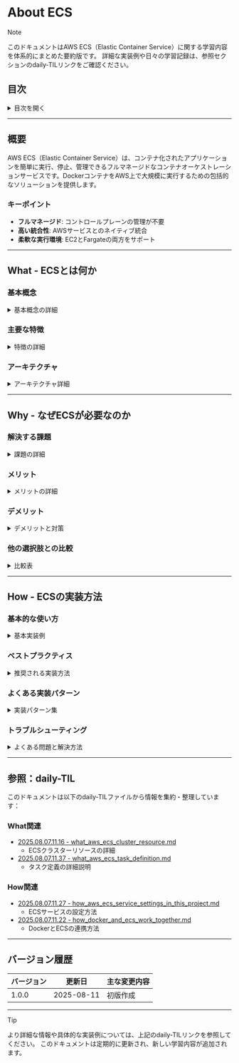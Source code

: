 # About ECS

> [!NOTE]
> このドキュメントはAWS ECS（Elastic Container Service）に関する学習内容を体系的にまとめた要約版です。
> 詳細な実装例や日々の学習記録は、参照セクションのdaily-TILリンクをご確認ください。

## 目次

<details>
<summary>目次を開く</summary>

- [About ECS](#about-ecs)
  - [目次](#目次)
  - [概要](#概要)
    - [キーポイント](#キーポイント)
  - [What - ECSとは何か](#what---ecsとは何か)
    - [基本概念](#基本概念)
      - [定義](#定義)
      - [主要コンポーネント](#主要コンポーネント)
    - [主要な特徴](#主要な特徴)
    - [アーキテクチャ](#アーキテクチャ)
  - [Why - なぜECSが必要なのか](#why---なぜecsが必要なのか)
    - [解決する課題](#解決する課題)
      - [従来の問題点](#従来の問題点)
      - [ECSによる解決策](#ecsによる解決策)
    - [メリット](#メリット)
      - [ビジネス面のメリット](#ビジネス面のメリット)
      - [技術面のメリット](#技術面のメリット)
    - [デメリット](#デメリット)
    - [他の選択肢との比較](#他の選択肢との比較)
  - [How - ECSの実装方法](#how---ecsの実装方法)
    - [基本的な使い方](#基本的な使い方)
      - [Terraformでの実装](#terraformでの実装)
    - [ベストプラクティス](#ベストプラクティス)
      - [1. タスク定義の最適化](#1-タスク定義の最適化)
      - [2. サービスディスカバリー](#2-サービスディスカバリー)
      - [3. ログとモニタリング](#3-ログとモニタリング)
    - [よくある実装パターン](#よくある実装パターン)
      - [パターン1: Blue/Greenデプロイメント](#パターン1-bluegreenデプロイメント)
      - [パターン2: サイドカーパターン](#パターン2-サイドカーパターン)
      - [パターン3: ジョブ実行](#パターン3-ジョブ実行)
    - [トラブルシューティング](#トラブルシューティング)
      - [エラー1: タスクが起動しない](#エラー1-タスクが起動しない)
      - [エラー2: ヘルスチェック失敗](#エラー2-ヘルスチェック失敗)
      - [エラー3: サービスディスカバリーの失敗](#エラー3-サービスディスカバリーの失敗)
  - [参照：daily-TIL](#参照daily-til)
    - [What関連](#what関連)
    - [How関連](#how関連)
  - [バージョン履歴](#バージョン履歴)

</details>

---

## 概要

AWS ECS（Elastic Container Service）は、コンテナ化されたアプリケーションを簡単に実行、停止、管理できるフルマネージドなコンテナオーケストレーションサービスです。DockerコンテナをAWS上で大規模に実行するための包括的なソリューションを提供します。

### キーポイント

- **フルマネージド**: コントロールプレーンの管理が不要
- **高い統合性**: AWSサービスとのネイティブ統合
- **柔軟な実行環境**: EC2とFargateの両方をサポート

---

## What - ECSとは何か

### 基本概念

<details>
<summary>基本概念の詳細</summary>

ECSは、Dockerコンテナのクラスター管理とオーケストレーションを提供するサービスです。

#### 定義

コンテナ化されたアプリケーションをAWS上で実行、スケーリング、管理するためのフルマネージドコンテナオーケストレーションサービス。

#### 主要コンポーネント

```mermaid
graph TB
    subgraph "ECS Control Plane"
        CP[Control Plane<br/>AWS Managed]
    end
    
    subgraph "ECS Cluster"
        Cluster[Cluster]
        
        subgraph "Services"
            Service1[Service A<br/>Desired: 3]
            Service2[Service B<br/>Desired: 2]
        end
        
        subgraph "Task Definitions"
            TD1[Task Definition A<br/>v1.2.0]
            TD2[Task Definition B<br/>v2.0.0]
        end
        
        subgraph "Running Tasks"
            Task1[Task A-1]
            Task2[Task A-2]
            Task3[Task A-3]
            Task4[Task B-1]
            Task5[Task B-2]
        end
    end
    
    CP --> Cluster
    Service1 --> TD1
    Service2 --> TD2
    TD1 --> Task1
    TD1 --> Task2
    TD1 --> Task3
    TD2 --> Task4
    TD2 --> Task5
    
    style CP fill:#FFD700
    style Cluster fill:#87CEEB
```

1. **クラスター**
   - リソースの論理的なグループ
   - EC2インスタンスまたはFargateを含む

2. **タスク定義**
   - コンテナの設計図
   - CPU、メモリ、ネットワーク設定を定義

3. **タスク**
   - 実行中のコンテナインスタンス
   - タスク定義から起動

4. **サービス**
   - タスクの実行と管理
   - 指定された数のタスクを維持

</details>

### 主要な特徴

<details>
<summary>特徴の詳細</summary>

1. **コンテナオーケストレーション**
   - 自動的なタスク配置
   - 利点: リソースの効率的な利用

2. **サービスディスカバリー**
   - AWS Cloud Mapとの統合
   - 利点: マイクロサービス間の通信簡素化

3. **ロードバランシング**
   - ALB/NLBとの統合
   - 利点: 高可用性の実現

4. **オートスケーリング**
   - タスクとクラスターの自動スケーリング
   - 利点: 需要に応じた柔軟な対応

</details>

### アーキテクチャ

<details>
<summary>アーキテクチャ詳細</summary>

```mermaid
graph TB
    subgraph "Application Layer"
        User[Users]
        ALB[Application Load Balancer]
    end
    
    subgraph "ECS Layer"
        subgraph "ECS Cluster"
            subgraph "Service A"
                TaskA1[Task A-1<br/>Container]
                TaskA2[Task A-2<br/>Container]
            end
            
            subgraph "Service B"
                TaskB1[Task B-1<br/>Container]
                TaskB2[Task B-2<br/>Container]
            end
        end
    end
    
    subgraph "Compute Layer"
        subgraph "Fargate"
            FG1[Fargate Task]
            FG2[Fargate Task]
        end
        
        subgraph "EC2"
            EC2_1[EC2 Instance 1]
            EC2_2[EC2 Instance 2]
        end
    end
    
    subgraph "Storage & Registry"
        ECR[Amazon ECR<br/>Container Registry]
        EFS[Amazon EFS<br/>Shared Storage]
    end
    
    User --> ALB
    ALB --> TaskA1
    ALB --> TaskA2
    ALB --> TaskB1
    ALB --> TaskB2
    
    TaskA1 --> FG1
    TaskA2 --> FG2
    TaskB1 --> EC2_1
    TaskB2 --> EC2_2
    
    TaskA1 --> ECR
    TaskA2 --> ECR
    TaskB1 --> ECR
    TaskB2 --> ECR
    
    TaskA1 --> EFS
    TaskA2 --> EFS
    
    style ALB fill:#FFD700
    style ECR fill:#90EE90
```

</details>

---

## Why - なぜECSが必要なのか

### 解決する課題

<details>
<summary>課題の詳細</summary>

#### 従来の問題点

1. **コンテナ管理の複雑性**
   - 影響: 手動でのコンテナ配置とスケーリング
   - 例: 複数のDockerホストの管理

2. **統合の困難さ**
   - 影響: AWSサービスとの連携が複雑
   - 例: IAMロール、VPC、ロードバランサーの設定

3. **運用負荷**
   - 影響: クラスター管理に多大な労力
   - 例: ノードの監視、パッチ適用

#### ECSによる解決策

- フルマネージドなコントロールプレーン
- AWSサービスとのネイティブ統合
- 自動化されたタスク配置とスケーリング

</details>

### メリット

<details>
<summary>メリットの詳細</summary>

#### ビジネス面のメリット

1. **コスト効率**
   - リソースの最適利用
   - 使用した分だけの課金

2. **開発速度向上**
   - 簡単なデプロイメント
   - CI/CDパイプラインの統合

3. **スケーラビリティ**
   - 自動スケーリング
   - 需要に応じた柔軟な対応

#### 技術面のメリット

1. **AWS統合**
   - IAMロールの自動管理
   - CloudWatchログの統合

2. **セキュリティ**
   - タスクレベルのIAMロール
   - VPCネットワーク分離

</details>

### デメリット

<details>
<summary>デメリットと対策</summary>

| デメリット | 影響 | 対策 |
|-----------|------|------|
| AWS依存 | ベンダーロックイン | 標準的なDocker形式を維持 |
| 学習曲線 | 初期の習得に時間 | AWSトレーニングの活用 |
| 複雑な設定 | 初期設定が煩雑 | IaCツールの使用 |

</details>

### 他の選択肢との比較

<details>
<summary>比較表</summary>

| 特徴 | ECS | Kubernetes (EKS) | Docker Swarm |
|------|-----|-----------------|--------------|
| 管理の容易さ | 高 | 中 | 高 |
| AWS統合 | 完全 | 良好 | 限定的 |
| エコシステム | AWS中心 | 広大 | 限定的 |
| 学習曲線 | 緩やか | 急 | 緩やか |
| コスト | 低〜中 | 中〜高 | 低 |

</details>

---

## How - ECSの実装方法

### 基本的な使い方

<details>
<summary>基本実装例</summary>

#### Terraformでの実装

```hcl
# ECS Cluster
resource "aws_ecs_cluster" "main" {
  name = "${var.project_name}-cluster-${var.environment}"
  
  setting {
    name  = "containerInsights"
    value = "enabled"
  }
  
  tags = {
    Name        = "${var.project_name}-cluster-${var.environment}"
    Environment = var.environment
  }
}

# Task Definition
resource "aws_ecs_task_definition" "app" {
  family                   = "${var.project_name}-app"
  network_mode            = "awsvpc"
  requires_compatibilities = ["FARGATE"]
  cpu                     = "256"
  memory                  = "512"
  execution_role_arn      = aws_iam_role.ecs_execution.arn
  task_role_arn           = aws_iam_role.ecs_task.arn
  
  container_definitions = jsonencode([
    {
      name  = "app"
      image = "${aws_ecr_repository.app.repository_url}:latest"
      
      portMappings = [
        {
          containerPort = 80
          protocol      = "tcp"
        }
      ]
      
      environment = [
        {
          name  = "ENV"
          value = var.environment
        }
      ]
      
      logConfiguration = {
        logDriver = "awslogs"
        options = {
          "awslogs-group"         = aws_cloudwatch_log_group.ecs.name
          "awslogs-region"        = var.aws_region
          "awslogs-stream-prefix" = "ecs"
        }
      }
      
      healthCheck = {
        command     = ["CMD-SHELL", "curl -f http://localhost/health || exit 1"]
        interval    = 30
        timeout     = 5
        retries     = 3
        startPeriod = 60
      }
    }
  ])
}

# ECS Service
resource "aws_ecs_service" "app" {
  name            = "${var.project_name}-app-service"
  cluster         = aws_ecs_cluster.main.id
  task_definition = aws_ecs_task_definition.app.arn
  desired_count   = var.app_count
  launch_type     = "FARGATE"
  
  network_configuration {
    security_groups  = [aws_security_group.ecs_tasks.id]
    subnets         = var.private_subnet_ids
    assign_public_ip = false
  }
  
  load_balancer {
    target_group_arn = aws_lb_target_group.app.arn
    container_name   = "app"
    container_port   = 80
  }
  
  deployment_controller {
    type = "ECS"
  }
  
  deployment_configuration {
    maximum_percent         = 200
    minimum_healthy_percent = 100
  }
  
  depends_on = [aws_lb_listener.app]
}

# Auto Scaling
resource "aws_appautoscaling_target" "ecs" {
  max_capacity       = 10
  min_capacity       = 2
  resource_id        = "service/${aws_ecs_cluster.main.name}/${aws_ecs_service.app.name}"
  scalable_dimension = "ecs:service:DesiredCount"
  service_namespace  = "ecs"
}

resource "aws_appautoscaling_policy" "cpu" {
  name               = "${var.project_name}-cpu-scaling"
  policy_type        = "TargetTrackingScaling"
  resource_id        = aws_appautoscaling_target.ecs.resource_id
  scalable_dimension = aws_appautoscaling_target.ecs.scalable_dimension
  service_namespace  = aws_appautoscaling_target.ecs.service_namespace
  
  target_tracking_scaling_policy_configuration {
    predefined_metric_specification {
      predefined_metric_type = "ECSServiceAverageCPUUtilization"
    }
    target_value = 70.0
  }
}
```

</details>

### ベストプラクティス

<details>
<summary>推奨される実装方法</summary>

#### 1. タスク定義の最適化

```hcl
# CPU/メモリの適切な設定
resource "aws_ecs_task_definition" "optimized" {
  # Fargateの組み合わせ制限に注意
  cpu    = "512"   # 0.5 vCPU
  memory = "1024"  # 1 GB
  
  # ヘルスチェックの設定
  container_definitions = jsonencode([{
    healthCheck = {
      command     = ["CMD-SHELL", "wget --no-verbose --tries=1 --spider http://localhost/health || exit 1"]
      interval    = 30
      timeout     = 5
      retries     = 3
      startPeriod = 60
    }
  }])
}
```

**理由**: リソースの効率的な利用とサービスの安定性向上

#### 2. サービスディスカバリー

```hcl
resource "aws_service_discovery_service" "app" {
  name = "app"
  
  dns_config {
    namespace_id = aws_service_discovery_private_dns_namespace.main.id
    
    dns_records {
      ttl  = 10
      type = "A"
    }
    
    routing_policy = "MULTIVALUE"
  }
  
  health_check_custom_config {
    failure_threshold = 1
  }
}
```

**理由**: マイクロサービス間の通信簡素化

#### 3. ログとモニタリング

```hcl
# CloudWatch Container Insights
resource "aws_ecs_cluster" "main" {
  setting {
    name  = "containerInsights"
    value = "enabled"
  }
}

# X-Ray統合
container_definitions = jsonencode([{
  name  = "xray-daemon"
  image = "public.ecr.aws/xray/aws-xray-daemon:latest"
  
  portMappings = [{
    containerPort = 2000
    protocol      = "udp"
  }]
}])
```

**理由**: 可観測性の向上とトラブルシューティングの簡素化

</details>

### よくある実装パターン

<details>
<summary>実装パターン集</summary>

#### パターン1: Blue/Greenデプロイメント

**用途**: ゼロダウンタイムデプロイメント

```hcl
resource "aws_ecs_service" "blue_green" {
  deployment_controller {
    type = "CODE_DEPLOY"
  }
  
  load_balancer {
    target_group_arn = aws_lb_target_group.blue.arn
    container_name   = "app"
    container_port   = 80
  }
}
```

#### パターン2: サイドカーパターン

**用途**: ログ収集、プロキシ、監視エージェント

```hcl
container_definitions = jsonencode([
  {
    name  = "app"
    image = "app:latest"
  },
  {
    name  = "fluentd"
    image = "fluent/fluentd:latest"
    
    firelensConfiguration = {
      type = "fluentd"
    }
  }
])
```

#### パターン3: ジョブ実行

**用途**: バッチ処理、定期実行タスク

```hcl
resource "aws_cloudwatch_event_rule" "batch" {
  name                = "batch-job"
  schedule_expression = "rate(1 hour)"
}

resource "aws_cloudwatch_event_target" "ecs" {
  rule      = aws_cloudwatch_event_rule.batch.name
  target_id = "ecs-target"
  arn       = aws_ecs_cluster.main.arn
  role_arn  = aws_iam_role.events.arn
  
  ecs_target {
    task_definition_arn = aws_ecs_task_definition.batch.arn
    task_count          = 1
    launch_type         = "FARGATE"
    
    network_configuration {
      subnets = var.private_subnet_ids
    }
  }
}
```

</details>

### トラブルシューティング

<details>
<summary>よくある問題と解決方法</summary>

#### エラー1: タスクが起動しない

**原因**: リソース不足またはIAMロールの問題
**解決方法**:

```bash
# タスクの停止理由を確認
aws ecs describe-tasks \
  --cluster my-cluster \
  --tasks arn:aws:ecs:region:account:task/task-id \
  --query 'tasks[0].stoppedReason'

# 実行ロールの権限確認
aws iam simulate-principal-policy \
  --policy-source-arn arn:aws:iam::account:role/ecsTaskExecutionRole \
  --action-names ecr:GetAuthorizationToken ecr:BatchGetImage
```

#### エラー2: ヘルスチェック失敗

**原因**: アプリケーションの起動時間不足
**解決方法**:

```hcl
# startPeriodを延長
healthCheck = {
  startPeriod = 120  # 2分に延長
}

# ALBのヘルスチェックも調整
resource "aws_lb_target_group" "app" {
  health_check {
    interval            = 30
    timeout             = 10
    healthy_threshold   = 2
    unhealthy_threshold = 3
    matcher             = "200-299"
  }
}
```

#### エラー3: サービスディスカバリーの失敗

**原因**: DNS設定またはネットワーク設定の問題
**解決方法**:

```bash
# DNS解決のテスト
aws servicediscovery discover-instances \
  --namespace-name my-namespace \
  --service-name my-service

# セキュリティグループの確認
aws ec2 describe-security-groups \
  --group-ids sg-xxxxx \
  --query 'SecurityGroups[0].IpPermissions'
```

</details>

---

## 参照：daily-TIL

このドキュメントは以下のdaily-TILファイルから情報を集約・整理しています：

### What関連

- [2025.08.07.11.16 - what_aws_ecs_cluster_resource.md](../daily/2025.08.07.11.16_what_aws_ecs_cluster_resource.md)
  - ECSクラスターリソースの詳細
- [2025.08.07.11.37 - what_aws_ecs_task_definition.md](../daily/2025.08.07.11.37_what_aws_ecs_task_definition.md)
  - タスク定義の詳細説明

### How関連

- [2025.08.07.11.27 - how_aws_ecs_service_settings_in_this_project.md](../daily/2025.08.07.11.27_how_aws_ecs_service_settings_in_this_project.md)
  - ECSサービスの設定方法
- [2025.08.07.11.22 - how_docker_and_ecs_work_together.md](../daily/2025.08.07.11.22_how_docker_and_ecs_work_together.md)
  - DockerとECSの連携方法

---

## バージョン履歴

| バージョン | 更新日 | 主な変更内容 |
|-----------|---------|-------------|
| 1.0.0 | 2025-08-11 | 初版作成 |

---

> [!TIP]
> より詳細な情報や具体的な実装例については、上記のdaily-TILリンクを参照してください。
> このドキュメントは定期的に更新され、新しい学習内容が追加されます。
